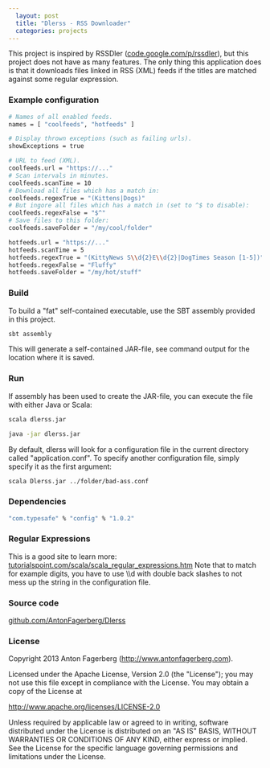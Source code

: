 ```yaml
---
  layout: post
  title: "Dlerss - RSS Downloader"
  categories: projects
---
```


This project is inspired by RSSDler ([code.google.com/p/rssdler](https://code.google.com/p/rssdler/)), but this project does not have as many features.
The only thing this application does is that it downloads files linked in RSS (XML) feeds if the titles are matched against some regular expression.

### Example configuration
```bash
# Names of all enabled feeds.
names = [ "coolfeeds", "hotfeeds" ]

# Display thrown exceptions (such as failing urls).
showExceptions = true

# URL to feed (XML).
coolfeeds.url = "https://..."
# Scan intervals in minutes.
coolfeeds.scanTime = 10
# Download all files which has a match in:
coolfeeds.regexTrue = "(Kittens|Dogs)"
# But ingore all files which has a match in (set to ^$ to disable):
coolfeeds.regexFalse = "$^"
# Save files to this folder:
coolfeeds.saveFolder = "/my/cool/folder"

hotfeeds.url = "https://..."
hotfeeds.scanTime = 5
hotfeeds.regexTrue = "(KittyNews S\\d{2}E\\d{2}|DogTimes Season [1-5])"
hotfeeds.regexFalse = "Fluffy"
hotfeeds.saveFolder = "/my/hot/stuff"
```

### Build
To build a "fat" self-contained executable, use the SBT assembly provided in this project.

```bash
sbt assembly
```

This will generate a self-contained JAR-file, see command output for the location where it is saved.

### Run
If assembly has been used to create the JAR-file, you can execute the file with either Java or Scala:

```bash
scala dlerss.jar
```

```bash
java -jar dlerss.jar
```

By default, dlerss will look for a configuration file in the current directory called "application.conf". To specify another configuration file, simply specify it as the first argument:

```bash
scala Dlerss.jar ../folder/bad-ass.conf
```

### Dependencies
```bash
"com.typesafe" % "config" % "1.0.2"
```

### Regular Expressions
This is a good site to learn more: [tutorialspoint.com/scala/scala_regular_expressions.htm](http://www.tutorialspoint.com/scala/scala_regular_expressions.htm)
Note that to match for example digits, you have to use \\\\d with double back slashes to not mess up the string in the configuration file.

### Source code

[github.com/AntonFagerberg/Dlerss](https://github.com/AntonFagerberg/Dlerss)

### License
Copyright 2013 Anton Fagerberg (http://www.antonfagerberg.com).

Licensed under the Apache License, Version 2.0 (the "License"); you may not use this file except in compliance with the License. You may obtain a copy of the License at

http://www.apache.org/licenses/LICENSE-2.0

Unless required by applicable law or agreed to in writing, software distributed under the License is distributed on an "AS IS" BASIS, WITHOUT WARRANTIES OR CONDITIONS OF ANY KIND, either express or implied. See the License for the specific language governing permissions and limitations under the License.